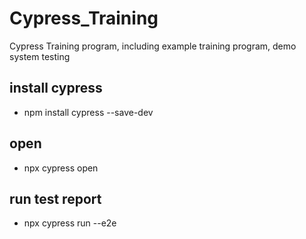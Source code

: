 # Cypress_Training
Cypress Training program, including example training program, demo system testing
## install cypress 
- npm install cypress --save-dev
## open
- npx cypress open
## run test report
- npx cypress run --e2e
